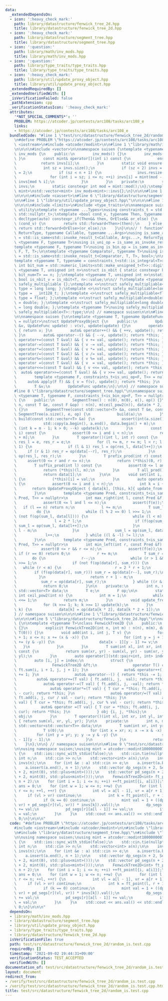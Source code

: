 ```yaml
---
data:
  _extendedDependsOn:
  - icon: ':heavy_check_mark:'
    path: library/datastructure/fenwick_tree_2d.hpp
    title: library/datastructure/fenwick_tree_2d.hpp
  - icon: ':heavy_check_mark:'
    path: library/datastructure/segment_tree.hpp
    title: library/datastructure/segment_tree.hpp
  - icon: ':question:'
    path: library/math/inv_mods.hpp
    title: library/math/inv_mods.hpp
  - icon: ':question:'
    path: library/type_traits/type_traits.hpp
    title: library/type_traits/type_traits.hpp
  - icon: ':heavy_check_mark:'
    path: library/util/update_proxy_object.hpp
    title: library/util/update_proxy_object.hpp
  _extendedRequiredBy: []
  _extendedVerifiedWith: []
  _isVerificationFailed: false
  _pathExtension: cpp
  _verificationStatusIcon: ':heavy_check_mark:'
  attributes:
    '*NOT_SPECIAL_COMMENTS*': ''
    PROBLEM: https://atcoder.jp/contests/arc108/tasks/arc108_e
    links:
    - https://atcoder.jp/contests/arc108/tasks/arc108_e
  bundledCode: "#line 1 \"test/src/datastructure/fenwick_tree_2d/random_is.test.cpp\"\
    \n#define PROBLEM \"https://atcoder.jp/contests/arc108/tasks/arc108_e\"\n\n#include\
    \ <iostream>\n#include <atcoder/modint>\n\n#line 1 \"library/math/inv_mods.hpp\"\
    \n\n\n\n#include <vector>\n\nnamespace suisen {\ntemplate <typename mint>\nclass\
    \ inv_mods {\n    public:\n        inv_mods() {}\n        inv_mods(int n) { ensure(n);\
    \ }\n        const mint& operator[](int i) const {\n            ensure(i);\n \
    \           return invs[i];\n        }\n        static void ensure(int n) {\n\
    \            int sz = invs.size();\n            if (sz < 2) invs = {0, 1}, sz\
    \ = 2;\n            if (sz < n + 1) {\n                invs.resize(n + 1);\n \
    \               for (int i = sz; i <= n; ++i) invs[i] = mint(mod - mod / i) *\
    \ invs[mod % i];\n            }\n        }\n    private:\n        static std::vector<mint>\
    \ invs;\n        static constexpr int mod = mint::mod();\n};\ntemplate <typename\
    \ mint>\nstd::vector<mint> inv_mods<mint>::invs{};\n}\n\n\n#line 1 \"library/datastructure/segment_tree.hpp\"\
    \n\n\n\n#include <cassert>\n#line 6 \"library/datastructure/segment_tree.hpp\"\
    \n\n#line 1 \"library/util/update_proxy_object.hpp\"\n\n\n\n#line 1 \"library/type_traits/type_traits.hpp\"\
    \n\n\n\n#include <limits>\n#include <type_traits>\n\nnamespace suisen {\n// !\
    \ utility\ntemplate <typename ...Types>\nusing constraints_t = std::enable_if_t<std::conjunction_v<Types...>,\
    \ std::nullptr_t>;\ntemplate <bool cond_v, typename Then, typename OrElse>\nconstexpr\
    \ decltype(auto) constexpr_if(Then&& then, OrElse&& or_else) {\n    if constexpr\
    \ (cond_v) {\n        return std::forward<Then>(then);\n    } else {\n       \
    \ return std::forward<OrElse>(or_else);\n    }\n}\n\n// ! function\ntemplate <typename\
    \ ReturnType, typename Callable, typename ...Args>\nusing is_same_as_invoke_result\
    \ = std::is_same<std::invoke_result_t<Callable, Args...>, ReturnType>;\ntemplate\
    \ <typename F, typename T>\nusing is_uni_op = is_same_as_invoke_result<T, F, T>;\n\
    template <typename F, typename T>\nusing is_bin_op = is_same_as_invoke_result<T,\
    \ F, T, T>;\n\ntemplate <typename Comparator, typename T>\nusing is_comparator\
    \ = std::is_same<std::invoke_result_t<Comparator, T, T>, bool>;\n\n// ! integral\n\
    template <typename T, typename = constraints_t<std::is_integral<T>>>\nconstexpr\
    \ int bit_num = std::numeric_limits<std::make_unsigned_t<T>>::digits;\ntemplate\
    \ <typename T, unsigned int n>\nstruct is_nbit { static constexpr bool value =\
    \ bit_num<T> == n; };\ntemplate <typename T, unsigned int n>\nstatic constexpr\
    \ bool is_nbit_v = is_nbit<T, n>::value;\n\n// ?\ntemplate <typename T>\nstruct\
    \ safely_multipliable {};\ntemplate <>\nstruct safely_multipliable<int> { using\
    \ type = long long; };\ntemplate <>\nstruct safely_multipliable<long long> { using\
    \ type = __int128_t; };\ntemplate <>\nstruct safely_multipliable<float> { using\
    \ type = float; };\ntemplate <>\nstruct safely_multipliable<double> { using type\
    \ = double; };\ntemplate <>\nstruct safely_multipliable<long double> { using type\
    \ = long double; };\ntemplate <typename T>\nusing safely_multipliable_t = typename\
    \ safely_multipliable<T>::type;\n\n} // namespace suisen\n\n\n#line 5 \"library/util/update_proxy_object.hpp\"\
    \n\nnamespace suisen {\n\ntemplate <typename T, typename UpdateFunc, constraints_t<std::is_invocable<UpdateFunc>>\
    \ = nullptr>\nstruct UpdateProxyObject {\n    public:\n        UpdateProxyObject(T\
    \ &v, UpdateFunc update) : v(v), update(update) {}\n        operator T() const\
    \ { return v; }\n        auto& operator++() && { ++v, update(); return *this;\
    \ }\n        auto& operator--() && { --v, update(); return *this; }\n        auto&\
    \ operator+=(const T &val) && { v += val, update(); return *this; }\n        auto&\
    \ operator-=(const T &val) && { v -= val, update(); return *this; }\n        auto&\
    \ operator*=(const T &val) && { v *= val, update(); return *this; }\n        auto&\
    \ operator/=(const T &val) && { v /= val, update(); return *this; }\n        auto&\
    \ operator%=(const T &val) && { v %= val, update(); return *this; }\n        auto&\
    \ operator =(const T &val) && { v  = val, update(); return *this; }\n        auto&\
    \ operator<<=(const T &val) && { v <<= val, update(); return *this; }\n      \
    \  auto& operator>>=(const T &val) && { v >>= val, update(); return *this; }\n\
    \        template <typename F, constraints_t<is_uni_op<F, T>> = nullptr>\n   \
    \     auto& apply(F f) && { v = f(v), update(); return *this; }\n    private:\n\
    \        T &v;\n        UpdateFunc update;\n};\n\n} // namespace suisen\n\n\n\
    #line 8 \"library/datastructure/segment_tree.hpp\"\n\nnamespace suisen {\ntemplate\
    \ <typename T, typename F, constraints_t<is_bin_op<F, T>> = nullptr>\nclass SegmentTree\
    \ {\n    public:\n        SegmentTree() : n(0), m(0), e(), op() {}\n        SegmentTree(int\
    \ n, const T &e, const F &op) : n(n), m(ceil_pow2(n)), data(m * 2, e), e(e), op(op)\
    \ {}\n        SegmentTree(const std::vector<T> &a, const T &e, const F &op) :\
    \ SegmentTree(a.size(), e, op) {\n            build(a);\n        }\n        void\
    \ build(const std::vector<T> &a) {\n            assert(int(a.size()) <= m);\n\
    \            std::copy(a.begin(), a.end(), data.begin() + m);\n            for\
    \ (int k = m - 1; k > 0; --k) update(k);\n        }\n        const T& get(int\
    \ i) const {\n            assert(0 <= i and i < n);\n            return data[i\
    \ + m];\n        }\n        T operator()(int l, int r) const {\n            T\
    \ res_l = e, res_r = e;\n            for (l += m, r += m; l < r; l >>= 1, r >>=\
    \ 1) {\n                if (l & 1) res_l = op(res_l, data[l++]);\n           \
    \     if (r & 1) res_r = op(data[--r], res_r);\n            }\n            return\
    \ op(res_l, res_r);\n        }\n        T prefix_prod(int r) const {\n       \
    \     assert(0 <= r and r <= n);\n            return (*this)(0, r);\n        }\n\
    \        T suffix_prod(int l) const {\n            assert(0 <= l and l <= n);\n\
    \            return (*this)(l, m);\n        }\n        T all_prod() const {\n\
    \            return data[1];\n        }\n\n        void set(int i, const T &val)\
    \ {\n            (*this)[i] = val;\n        }\n        auto operator[](int i)\
    \ {\n            assert(0 <= i and i < n);\n            int k = i + m;\n     \
    \       return UpdateProxyObject { data[k], [this, k]{ update_from(k); } };\n\
    \        }\n\n        template <typename Pred, constraints_t<is_same_as_invoke_result<bool,\
    \ Pred, T>> = nullptr>\n        int max_right(int l, const Pred &f) const {\n\
    \            assert(0 <= l and l <= n);\n            assert(f(e));\n         \
    \   if (l == n) return n;\n            l += m;\n            T sum_l = e;\n   \
    \         do {\n                while (l % 2 == 0) l >>= 1;\n                if\
    \ (not f(op(sum_l, data[l]))) {\n                    while (l < m) {\n       \
    \                 l = 2 * l;\n                        if (f(op(sum_l, data[l])))\
    \ sum_l = op(sum_l, data[l++]);\n                    }\n                    return\
    \ l - m;\n                }\n                sum_l = op(sum_l, data[l]);\n   \
    \             l++;\n            } while ((l & -l) != l);\n            return n;\n\
    \        }\n\n        template <typename Pred, constraints_t<is_same_as_invoke_result<bool,\
    \ Pred, T>> = nullptr>\n        int min_left(int r, const Pred &f) const {\n \
    \           assert(0 <= r && r <= n);\n            assert(f(e));\n           \
    \ if (r == 0) return 0;\n            r += m;\n            T sum_r = e;\n     \
    \       do {\n                r--;\n                while (r > 1 && (r % 2)) r\
    \ >>= 1;\n                if (not f(op(data[r], sum_r))) {\n                 \
    \   while (r < m) {\n                        r = 2 * r + 1;\n                \
    \        if (f(op(data[r], sum_r))) sum_r = op(data[r--], sum_r);\n          \
    \          }\n                    return r + 1 - m;\n                }\n     \
    \           sum_r = op(data[r], sum_r);\n            } while ((r & -r) != r);\n\
    \            return 0;\n        }\n\n    private:\n        int n, m;\n       \
    \ std::vector<T> data;\n        T e;\n        F op;\n\n        static constexpr\
    \ int ceil_pow2(int n) {\n            int m = 1;\n            while (m < n) m\
    \ <<= 1;\n            return m;\n        }\n        void update_from(int k) {\n\
    \            for (k >>= 1; k; k >>= 1) update(k);\n        }\n        void update(int\
    \ k) {\n            data[k] = op(data[k * 2], data[k * 2 + 1]);\n        }\n};\n\
    } // namespace suisen\n\n\n\n#line 1 \"library/datastructure/fenwick_tree_2d.hpp\"\
    \n\n\n\n#line 5 \"library/datastructure/fenwick_tree_2d.hpp\"\n\nnamespace suisen\
    \ {\n\ntemplate <typename T>\nclass FenwickTree2D {\n    public:\n        FenwickTree2D()\
    \ {}\n        explicit FenwickTree2D(int n, int m) : n(n), m(m), data(n, std::vector<T>(m,\
    \ T(0))) {}\n        void add(int i, int j, T v) {\n            for (int x = i\
    \ + 1; x <= n; x += (x & -x)) {\n                for (int y = j + 1; y <= m; y\
    \ += (y & -y)) {\n                    data[x - 1][y - 1] += v;\n             \
    \   }\n            }\n        }\n        T sum(int xl, int xr, int yl, int yr)\
    \ const {\n            return sum(xr, yr) - sum(xl, yr) - sum(xr, yl) + sum(xl,\
    \ yl);\n        }\n        auto operator[](std::pair<int, int> index) {\n    \
    \        auto [i, j] = index;\n            struct {\n                int i, j;\n\
    \                FenwickTree2D &ft;\n                operator T() const { return\
    \ ft.sum(i, i + 1, j, j + 1); }\n                auto& operator++() { return *this\
    \ += 1; }\n                auto& operator--() { return *this -= 1; }\n       \
    \         auto& operator+=(T val) { ft.add(i, j,  val); return *this; }\n    \
    \            auto& operator-=(T val) { ft.add(i, j, -val); return *this; }\n \
    \               auto& operator*=(T val) { T cur = *this; ft.add(i, j, cur * val\
    \ - cur); return *this; }\n                auto& operator/=(T val) { T cur = *this;\
    \ ft.add(i, j, cur / val - cur); return *this; }\n                auto& operator%=(T\
    \ val) { T cur = *this; ft.add(i, j, cur % val - cur); return *this; }\n     \
    \           auto& operator =(T val) { T cur = *this; ft.add(i, j,       val -\
    \ cur); return *this; }\n            } obj {i, j, *this};\n            return\
    \ obj;\n        }\n        T operator()(int xl, int xr, int yl, int yr) const\
    \ { return sum(xl, xr, yl, yr); }\n\n    private:\n        int n, m;\n       \
    \ std::vector<std::vector<T>> data;\n\n        T sum(int xr, int yr) const {\n\
    \            T s(0);\n            for (int x = xr; x; x -= x & -x) {\n       \
    \         for (int y = yr; y; y -= y & -y) {\n                    s += data[x\
    \ - 1][y - 1];\n                }\n            }\n            return s;\n    \
    \    }\n};\n\n} // namespace suisen\n\n\n#line 9 \"test/src/datastructure/fenwick_tree_2d/random_is.test.cpp\"\
    \n\nusing namespace suisen;\nusing mint = atcoder::modint1000000007;\n\nint main()\
    \ {\n    std::ios::sync_with_stdio(false);\n    std::cin.tie(nullptr);\n\n   \
    \ int n;\n    std::cin >> n;\n    std::vector<int> a(n);\n\n    inv_mods<mint>\
    \ invs(n);\n\n    for (int &e : a) std::cin >> e;\n    a.insert(a.begin(), 0);\n\
    \    a.insert(a.end(), n + 1);\n\n    std::vector dp_segs(n + 2, SegmentTree(n\
    \ + 2, mint(0), std::plus<mint>()));\n    std::vector pd_segs(n + 2, SegmentTree(n\
    \ + 2, mint(0), std::plus<mint>()));\n\n    FenwickTree2D<int> ft_point(n + 2,\
    \ n + 2);\n    for (int i = 1; i <= n; ++i) ++ft_point[{i, a[i]}];\n\n    mint\
    \ ans = 0;\n    for (int w = 1; w <= n; ++w) {\n        for (int l = 1, r = w;\
    \ r <= n; ++l, ++r) {\n            int vl = a[l - 1], vr = a[r + 1];\n       \
    \     if (vl > vr) continue;\n            int k = ft_point(l, r + 1, vl, vr);\n\
    \            if (k == 0) continue;\n            mint val = 1 + ((dp_segs[l](vl,\
    \ vr) + pd_segs[r](vl, vr)) * invs[k]).val();\n            dp_segs[l][a[r + 1]]\
    \ += val;\n            pd_segs[r][a[l - 1]] += val;\n            if (w == n) ans\
    \ = val;\n        }\n    }\n    std::cout << ans.val() << std::endl;\n    return\
    \ 0;\n}\n\n\n"
  code: "#define PROBLEM \"https://atcoder.jp/contests/arc108/tasks/arc108_e\"\n\n\
    #include <iostream>\n#include <atcoder/modint>\n\n#include \"library/math/inv_mods.hpp\"\
    \n#include \"library/datastructure/segment_tree.hpp\"\n#include \"library/datastructure/fenwick_tree_2d.hpp\"\
    \n\nusing namespace suisen;\nusing mint = atcoder::modint1000000007;\n\nint main()\
    \ {\n    std::ios::sync_with_stdio(false);\n    std::cin.tie(nullptr);\n\n   \
    \ int n;\n    std::cin >> n;\n    std::vector<int> a(n);\n\n    inv_mods<mint>\
    \ invs(n);\n\n    for (int &e : a) std::cin >> e;\n    a.insert(a.begin(), 0);\n\
    \    a.insert(a.end(), n + 1);\n\n    std::vector dp_segs(n + 2, SegmentTree(n\
    \ + 2, mint(0), std::plus<mint>()));\n    std::vector pd_segs(n + 2, SegmentTree(n\
    \ + 2, mint(0), std::plus<mint>()));\n\n    FenwickTree2D<int> ft_point(n + 2,\
    \ n + 2);\n    for (int i = 1; i <= n; ++i) ++ft_point[{i, a[i]}];\n\n    mint\
    \ ans = 0;\n    for (int w = 1; w <= n; ++w) {\n        for (int l = 1, r = w;\
    \ r <= n; ++l, ++r) {\n            int vl = a[l - 1], vr = a[r + 1];\n       \
    \     if (vl > vr) continue;\n            int k = ft_point(l, r + 1, vl, vr);\n\
    \            if (k == 0) continue;\n            mint val = 1 + ((dp_segs[l](vl,\
    \ vr) + pd_segs[r](vl, vr)) * invs[k]).val();\n            dp_segs[l][a[r + 1]]\
    \ += val;\n            pd_segs[r][a[l - 1]] += val;\n            if (w == n) ans\
    \ = val;\n        }\n    }\n    std::cout << ans.val() << std::endl;\n    return\
    \ 0;\n}\n\n\n"
  dependsOn:
  - library/math/inv_mods.hpp
  - library/datastructure/segment_tree.hpp
  - library/util/update_proxy_object.hpp
  - library/type_traits/type_traits.hpp
  - library/datastructure/fenwick_tree_2d.hpp
  isVerificationFile: true
  path: test/src/datastructure/fenwick_tree_2d/random_is.test.cpp
  requiredBy: []
  timestamp: '2021-09-02 19:44:31+09:00'
  verificationStatus: TEST_ACCEPTED
  verifiedWith: []
documentation_of: test/src/datastructure/fenwick_tree_2d/random_is.test.cpp
layout: document
redirect_from:
- /verify/test/src/datastructure/fenwick_tree_2d/random_is.test.cpp
- /verify/test/src/datastructure/fenwick_tree_2d/random_is.test.cpp.html
title: test/src/datastructure/fenwick_tree_2d/random_is.test.cpp
---
```

